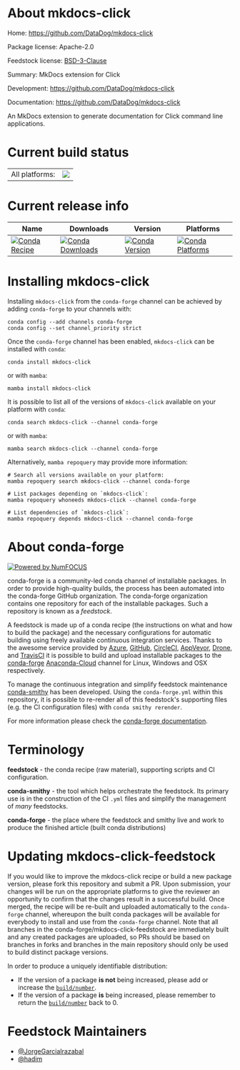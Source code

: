About mkdocs-click
==================

Home: https://github.com/DataDog/mkdocs-click

Package license: Apache-2.0

Feedstock license: [BSD-3-Clause](https://github.com/conda-forge/mkdocs-click-feedstock/blob/main/LICENSE.txt)

Summary: MkDocs extension for Click

Development: https://github.com/DataDog/mkdocs-click

Documentation: https://github.com/DataDog/mkdocs-click

An MkDocs extension to generate documentation for Click command line applications.

Current build status
====================


<table><tr><td>All platforms:</td>
    <td>
      <a href="https://dev.azure.com/conda-forge/feedstock-builds/_build/latest?definitionId=11802&branchName=main">
        <img src="https://dev.azure.com/conda-forge/feedstock-builds/_apis/build/status/mkdocs-click-feedstock?branchName=main">
      </a>
    </td>
  </tr>
</table>

Current release info
====================

| Name | Downloads | Version | Platforms |
| --- | --- | --- | --- |
| [![Conda Recipe](https://img.shields.io/badge/recipe-mkdocs--click-green.svg)](https://anaconda.org/conda-forge/mkdocs-click) | [![Conda Downloads](https://img.shields.io/conda/dn/conda-forge/mkdocs-click.svg)](https://anaconda.org/conda-forge/mkdocs-click) | [![Conda Version](https://img.shields.io/conda/vn/conda-forge/mkdocs-click.svg)](https://anaconda.org/conda-forge/mkdocs-click) | [![Conda Platforms](https://img.shields.io/conda/pn/conda-forge/mkdocs-click.svg)](https://anaconda.org/conda-forge/mkdocs-click) |

Installing mkdocs-click
=======================

Installing `mkdocs-click` from the `conda-forge` channel can be achieved by adding `conda-forge` to your channels with:

```
conda config --add channels conda-forge
conda config --set channel_priority strict
```

Once the `conda-forge` channel has been enabled, `mkdocs-click` can be installed with `conda`:

```
conda install mkdocs-click
```

or with `mamba`:

```
mamba install mkdocs-click
```

It is possible to list all of the versions of `mkdocs-click` available on your platform with `conda`:

```
conda search mkdocs-click --channel conda-forge
```

or with `mamba`:

```
mamba search mkdocs-click --channel conda-forge
```

Alternatively, `mamba repoquery` may provide more information:

```
# Search all versions available on your platform:
mamba repoquery search mkdocs-click --channel conda-forge

# List packages depending on `mkdocs-click`:
mamba repoquery whoneeds mkdocs-click --channel conda-forge

# List dependencies of `mkdocs-click`:
mamba repoquery depends mkdocs-click --channel conda-forge
```


About conda-forge
=================

[![Powered by
NumFOCUS](https://img.shields.io/badge/powered%20by-NumFOCUS-orange.svg?style=flat&colorA=E1523D&colorB=007D8A)](https://numfocus.org)

conda-forge is a community-led conda channel of installable packages.
In order to provide high-quality builds, the process has been automated into the
conda-forge GitHub organization. The conda-forge organization contains one repository
for each of the installable packages. Such a repository is known as a *feedstock*.

A feedstock is made up of a conda recipe (the instructions on what and how to build
the package) and the necessary configurations for automatic building using freely
available continuous integration services. Thanks to the awesome service provided by
[Azure](https://azure.microsoft.com/en-us/services/devops/), [GitHub](https://github.com/),
[CircleCI](https://circleci.com/), [AppVeyor](https://www.appveyor.com/),
[Drone](https://cloud.drone.io/welcome), and [TravisCI](https://travis-ci.com/)
it is possible to build and upload installable packages to the
[conda-forge](https://anaconda.org/conda-forge) [Anaconda-Cloud](https://anaconda.org/)
channel for Linux, Windows and OSX respectively.

To manage the continuous integration and simplify feedstock maintenance
[conda-smithy](https://github.com/conda-forge/conda-smithy) has been developed.
Using the ``conda-forge.yml`` within this repository, it is possible to re-render all of
this feedstock's supporting files (e.g. the CI configuration files) with ``conda smithy rerender``.

For more information please check the [conda-forge documentation](https://conda-forge.org/docs/).

Terminology
===========

**feedstock** - the conda recipe (raw material), supporting scripts and CI configuration.

**conda-smithy** - the tool which helps orchestrate the feedstock.
                   Its primary use is in the construction of the CI ``.yml`` files
                   and simplify the management of *many* feedstocks.

**conda-forge** - the place where the feedstock and smithy live and work to
                  produce the finished article (built conda distributions)


Updating mkdocs-click-feedstock
===============================

If you would like to improve the mkdocs-click recipe or build a new
package version, please fork this repository and submit a PR. Upon submission,
your changes will be run on the appropriate platforms to give the reviewer an
opportunity to confirm that the changes result in a successful build. Once
merged, the recipe will be re-built and uploaded automatically to the
`conda-forge` channel, whereupon the built conda packages will be available for
everybody to install and use from the `conda-forge` channel.
Note that all branches in the conda-forge/mkdocs-click-feedstock are
immediately built and any created packages are uploaded, so PRs should be based
on branches in forks and branches in the main repository should only be used to
build distinct package versions.

In order to produce a uniquely identifiable distribution:
 * If the version of a package **is not** being increased, please add or increase
   the [``build/number``](https://docs.conda.io/projects/conda-build/en/latest/resources/define-metadata.html#build-number-and-string).
 * If the version of a package **is** being increased, please remember to return
   the [``build/number``](https://docs.conda.io/projects/conda-build/en/latest/resources/define-metadata.html#build-number-and-string)
   back to 0.

Feedstock Maintainers
=====================

* [@JorgeGarciaIrazabal](https://github.com/JorgeGarciaIrazabal/)
* [@hadim](https://github.com/hadim/)

